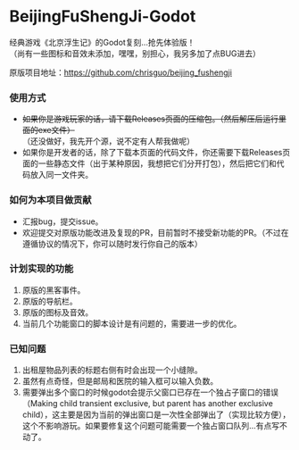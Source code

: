 # BeijingFuShengJi-Godot
经典游戏《北京浮生记》的Godot复刻...抢先体验版！  
（尚有一些图标和音效未添加，嘿嘿，别担心，我另多加了点BUG进去）

原版项目地址：https://github.com/chrisguo/beijing_fushengji

### 使用方式
* ~~如果你是游戏玩家的话，请下载Releases页面的压缩包。（然后解压后运行里面的exe文件）~~  
（还没做好，我先开个源，说不定有人帮我做呢）
* 如果你是开发者的话，除了下载本页面的代码文件，你还需要下载Releases页面的一些静态文件（出于某种原因，我想把它们分开打包），然后把它们和代码放入同一文件夹。

### 如何为本项目做贡献
* 汇报bug，提交issue。
* 欢迎提交对原版功能改进及复现的PR，目前暂时不接受新功能的PR。（不过在遵循协议的情况下，你可以随时发行你自己的版本）

### 计划实现的功能
1. 原版的黑客事件。
2. 原版的导航栏。
3. 原版的图标及音效。
4. 当前几个功能窗口的脚本设计是有问题的，需要进一步的优化。

### 已知问题
1. 出租屋物品列表的标题右侧有时会出现一个小缝隙。
2. 虽然有点奇怪，但是邮局和医院的输入框可以输入负数。
3. 需要弹出多个窗口的时候godot会提示父窗口已存在一个独占子窗口的错误（Making child transient exclusive, but parent has another exclusive child），这主要是因为当前的弹出窗口是一次性全部弹出了（实现比较方便），这个不影响游玩。如果要修复这个问题可能需要一个独占窗口队列...有点写不动了。

